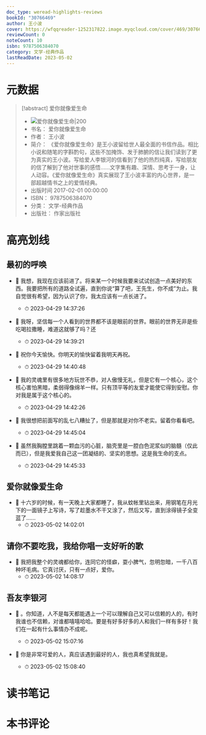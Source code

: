 ```yaml
---
doc_type: weread-highlights-reviews
bookId: "30766469"
author: 王小波
cover: https://wfqqreader-1252317822.image.myqcloud.com/cover/469/30766469/t7_30766469.jpg
reviewCount: 0
noteCount: 10
isbn: 9787506384070
category: 文学-经典作品
lastReadDate: 2023-05-02
---
```

# 元数据
> [!abstract] 爱你就像爱生命
> - ![ 爱你就像爱生命|200](https://wfqqreader-1252317822.image.myqcloud.com/cover/469/30766469/t7_30766469.jpg)
> - 书名： 爱你就像爱生命
> - 作者： 王小波
> - 简介： 《爱你就像爱生命》是王小波留给世人最全面的书信作品。相比小说和随笔的字斟酌句，这些不加掩饰、发于肺腑的信让我们读到了更为真实的王小波。写给爱人李银河的信看到了他的热烈纯真，写给朋友的信了解到了他对世事的感悟……文字集有趣、深情、思考于一身，让人动容。《爱你就像爱生命》真实展现了王小波丰富的内心世界，是一部超越情书之上的爱情经典。
> - 出版时间 2017-02-01 00:00:00
> - ISBN： 9787506384070
> - 分类： 文学-经典作品
> - 出版社： 作家出版社

# 高亮划线

## 最初的呼唤


- 📌 我想，我现在应该前进了。将来某一个时候我要来试试创造一点美好的东西。我要把所有的道路全试遍，直到你说“算了吧，王先生，你不成”为止。我自觉很有希望，因为认识了你，我太应该有一点长进了。 
    - ⏱ 2023-04-29 14:37:26 

- 📌 我呀，坚信每一个人看到的世界都不该是眼前的世界。眼前的世界无非是些吃喝拉撒睡，难道这就够了吗？还 
    - ⏱ 2023-04-29 14:39:21 

- 📌 祝你今天愉快。你明天的愉快留着我明天再祝。 
    - ⏱ 2023-04-29 14:40:48 

- 📌 我的灵魂里有很多地方玩世不恭，对人傲慢无礼，但是它有一个核心，这个核心害怕黑暗，柔弱得像绵羊一样。只有顶平等的友爱才能使它得到安慰。你对我是属于这个核心的。 
    - ⏱ 2023-04-29 14:42:26 

- 📌 我很想把前面写的乱七八糟扯了，但是那就是对你不老实。留着你看看吧。 
    - ⏱ 2023-04-29 14:45:04 

- 📌 虽然我胸膛里跳着一颗血污的心脏，脑壳里是一腔白色泥浆似的脑髓（仅此而已），但是我爱我自己这一团凝结的、坚实的思想。这是我生命的支点。 
    - ⏱ 2023-04-29 14:45:33 
## 爱你就像爱生命


- 📌 十六岁的时候，有一天晚上大家都睡了，我从蚊帐里钻出来，用钢笔在月光下的一面镜子上写诗，写了趁墨水不干又涂了，然后又写，直到涂得镜子全变蓝了…… 
    - ⏱ 2023-05-02 14:02:01 
## 请你不要吃我，我给你唱一支好听的歌


- 📌 我把我整个的灵魂都给你，连同它的怪癖，耍小脾气，忽明忽暗，一千八百种坏毛病。它真讨厌，只有一点好，爱你。 
    - ⏱ 2023-05-02 14:08:17 
## 吾友李银河


- 📌 。你知道，人不是每天都能遇上一个可以理解自己又可以信赖的人的，有时我谁也不信赖，对谁都嘻嘻哈哈。要是有好多好多的人和我们一样有多好！我们在一起有什么事情办不成呢。 
    - ⏱ 2023-05-02 15:07:16 

- 📌 你是非常可爱的人，真应该遇到最好的人，我也真希望我就是。 
    - ⏱ 2023-05-02 15:08:40 

# 读书笔记


# 本书评论
